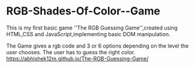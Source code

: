 # RGB-Shades-Of-Color--Game
This is my first basic game ''The RGB Guessing Game'',created using HTML,CSS and JavaScript,implementing basic DOM manipulation.

The Game gives a rgb code and 3 or 6 options depending on the level the user chooses.
The user has to guess the right color.
https://abhishek12m.github.io/The-RGB-Guessing-Game/

